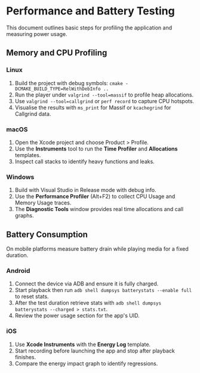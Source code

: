 # Performance and Battery Testing

This document outlines basic steps for profiling the application and measuring power usage.

## Memory and CPU Profiling

### Linux
1. Build the project with debug symbols: `cmake -DCMAKE_BUILD_TYPE=RelWithDebInfo ..`
2. Run the player under `valgrind --tool=massif` to profile heap allocations.
3. Use `valgrind --tool=callgrind` or `perf record` to capture CPU hotspots.
4. Visualise the results with `ms_print` for Massif or `kcachegrind` for Callgrind data.

### macOS
1. Open the Xcode project and choose Product > Profile.
2. Use the **Instruments** tool to run the **Time Profiler** and **Allocations** templates.
3. Inspect call stacks to identify heavy functions and leaks.

### Windows
1. Build with Visual Studio in Release mode with debug info.
2. Use the **Performance Profiler** (Alt+F2) to collect CPU Usage and Memory Usage traces.
3. The **Diagnostic Tools** window provides real time allocations and call graphs.

## Battery Consumption

On mobile platforms measure battery drain while playing media for a fixed duration.

### Android
1. Connect the device via ADB and ensure it is fully charged.
2. Start playback then run `adb shell dumpsys batterystats --enable full` to reset stats.
3. After the test duration retrieve stats with `adb shell dumpsys batterystats --charged > stats.txt`.
4. Review the power usage section for the app's UID.

### iOS
1. Use **Xcode Instruments** with the **Energy Log** template.
2. Start recording before launching the app and stop after playback finishes.
3. Compare the energy impact graph to identify regressions.
